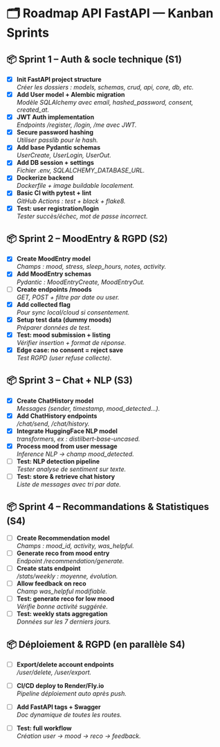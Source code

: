 # 🗂️ Roadmap API FastAPI — Kanban Sprints

## 📦 Sprint 1 – Auth & socle technique (S1)

- [x] **Init FastAPI project structure**  
  _Créer les dossiers : models, schemas, crud, api, core, db, etc._
- [x] **Add User model + Alembic migration**  
  _Modèle SQLAlchemy avec email, hashed_password, consent, created_at._
- [x] **JWT Auth implementation**  
  _Endpoints /register, /login, /me avec JWT._
- [x] **Secure password hashing**  
  _Utiliser passlib pour le hash._
- [x] **Add base Pydantic schemas**  
  _UserCreate, UserLogin, UserOut._
- [x] **Add DB session + settings**  
  _Fichier .env, SQLALCHEMY_DATABASE_URL._
- [x] **Dockerize backend**  
  _Dockerfile + image buildable localement._
- [x] **Basic CI with pytest + lint**  
  _GitHub Actions : test + black + flake8._
- [x] **Test: user registration/login**  
  _Tester succès/échec, mot de passe incorrect._

## 📦 Sprint 2 – MoodEntry & RGPD (S2)

- [x] **Create MoodEntry model**  
  _Champs : mood, stress, sleep_hours, notes, activity._
- [x] **Add MoodEntry schemas**  
  _Pydantic : MoodEntryCreate, MoodEntryOut._
- [ ] **Create endpoints /moods**  
  _GET, POST + filtre par date ou user._
- [x] **Add collected flag**  
  _Pour sync local/cloud si consentement._
- [x] **Setup test data (dummy moods)**  
  _Préparer données de test._
- [x] **Test: mood submission + listing**  
  _Vérifier insertion + format de réponse._
- [x] **Edge case: no consent = reject save**  
  _Test RGPD (user refuse collecte)._

## 📦 Sprint 3 – Chat + NLP (S3)

- [x] **Create ChatHistory model**  
  _Messages (sender, timestamp, mood_detected…)._
- [x] **Add ChatHistory endpoints**  
  _/chat/send, /chat/history._
- [x] **Integrate HuggingFace NLP model**  
  _transformers, ex : distilbert-base-uncased._
- [x] **Process mood from user message**  
  _Inference NLP → champ mood_detected._
- [ ] **Test: NLP detection pipeline**  
  _Tester analyse de sentiment sur texte._
- [ ] **Test: store & retrieve chat history**  
  _Liste de messages avec tri par date._

## 📦 Sprint 4 – Recommandations & Statistiques (S4)

- [ ] **Create Recommendation model**  
  _Champs : mood_id, activity, was_helpful._
- [ ] **Generate reco from mood entry**  
  _Endpoint /recommendation/generate._
- [ ] **Create stats endpoint**  
  _/stats/weekly : moyenne, évolution._
- [ ] **Allow feedback on reco**  
  _Champ was_helpful modifiable._
- [ ] **Test: generate reco for low mood**  
  _Vérifie bonne activité suggérée._
- [ ] **Test: weekly stats aggregation**  
  _Données sur les 7 derniers jours._

## 📦 Déploiement & RGPD (en parallèle S4)

- [ ] **Export/delete account endpoints**  
  _/user/delete, /user/export._
- [ ] **CI/CD deploy to Render/Fly.io**  
  _Pipeline déploiement auto après push._
- [ ] **Add FastAPI tags + Swagger**  
  _Doc dynamique de toutes les routes._
- [ ] **Test: full workflow**  
  _Création user → mood → reco → feedback._


